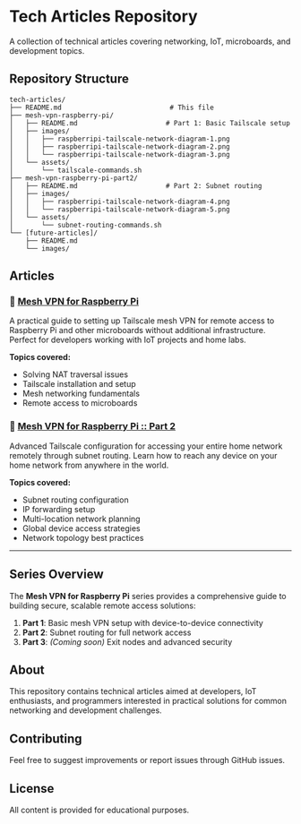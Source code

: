 # Tech Articles Repository

A collection of technical articles covering networking, IoT, microboards, and development topics.

## Repository Structure

```
tech-articles/
├── README.md                           # This file
├── mesh-vpn-raspberry-pi/
│   ├── README.md                      # Part 1: Basic Tailscale setup
│   ├── images/
│   │   ├── raspberripi-tailscale-network-diagram-1.png
│   │   ├── raspberripi-tailscale-network-diagram-2.png
│   │   └── raspberripi-tailscale-network-diagram-3.png
│   └── assets/
│       └── tailscale-commands.sh
├── mesh-vpn-raspberry-pi-part2/
│   ├── README.md                      # Part 2: Subnet routing
│   ├── images/
│   │   ├── raspberripi-tailscale-network-diagram-4.png
│   │   └── raspberripi-tailscale-network-diagram-5.png
│   └── assets/
│       └── subnet-routing-commands.sh
└── [future-articles]/
    ├── README.md
    └── images/
```

## Articles

### 🔗 [Mesh VPN for Raspberry Pi](./mesh-vpn-raspberry-pi/README.md)
A practical guide to setting up Tailscale mesh VPN for remote access to Raspberry Pi and other microboards without additional infrastructure. Perfect for developers working with IoT projects and home labs.

**Topics covered:**
- Solving NAT traversal issues
- Tailscale installation and setup
- Mesh networking fundamentals
- Remote access to microboards

### 🔗 [Mesh VPN for Raspberry Pi :: Part 2](./mesh-vpn-raspberry-pi-part2/README.md)
Advanced Tailscale configuration for accessing your entire home network remotely through subnet routing. Learn how to reach any device on your home network from anywhere in the world.

**Topics covered:**
- Subnet routing configuration
- IP forwarding setup
- Multi-location network planning
- Global device access strategies
- Network topology best practices

---

## Series Overview

The **Mesh VPN for Raspberry Pi** series provides a comprehensive guide to building secure, scalable remote access solutions:

1. **Part 1**: Basic mesh VPN setup with device-to-device connectivity
2. **Part 2**: Subnet routing for full network access
3. **Part 3**: *(Coming soon)* Exit nodes and advanced security

## About

This repository contains technical articles aimed at developers, IoT enthusiasts, and programmers interested in practical solutions for common networking and development challenges.

## Contributing

Feel free to suggest improvements or report issues through GitHub issues.

## License

All content is provided for educational purposes.